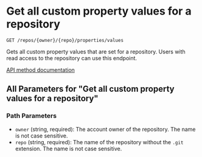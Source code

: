 # Get all custom property values for a repository

`GET /repos/{owner}/{repo}/properties/values`

Gets all custom property values that are set for a repository.
Users with read access to the repository can use this endpoint.

[API method documentation](https://docs.github.com/rest/repos/custom-properties#get-all-custom-property-values-for-a-repository)

## All Parameters for "Get all custom property values for a repository"

### Path Parameters

- `owner` (string, required): The account owner of the repository. The name is not case sensitive.
- `repo` (string, required): The name of the repository without the `.git` extension. The name is not case sensitive.